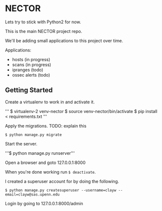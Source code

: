 NECTOR
======

Lets try to stick with Python2 for now.

This is the main NECTOR project repo.

We'll be adding small applications to this project over time.

Applications:

- hosts (in progress)
- scans (in progress)
- ipranges (todo)
- ossec alerts (todo)

Getting Started
---------------

Create a virtualenv to work in and activate it.

'''
$ virtualenv-2 venv-nector
$ source venv-nector/bin/activate
$ pip install < requirements.txt
'''

Apply the migrations. TODO: explain this

```$ python manage.py migrate```


Start the server.

'''$ python manage.py runserver'''


Open a browser and goto 127.0.0.1:8000

When you're done working run ```$ deactivate```.

I created a superuser account for by doing the following.

```
$ python manage.py createsuperuser --username=clayw --email=clayw@sas.upenn.edu
```

Login by going to 127.0.0.1:8000/admin

